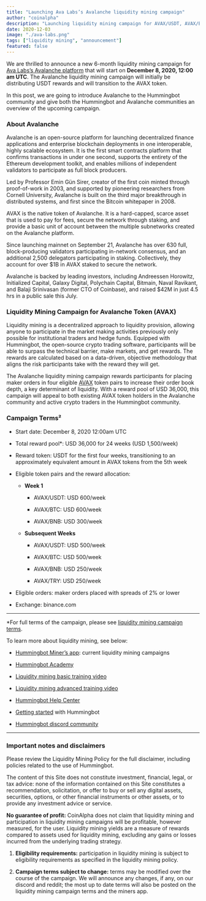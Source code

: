 ```yaml
---
title: "Launching Ava Labs’s Avalanche liquidity mining campaign"
author: "coinalpha"
description: "Launching liquidity mining campaign for AVAX/USDT, AVAX/BTC, AVAX/TRY, and AVAX/BNB on December 8, 2020 12.00am UTC"
date: 2020-12-03
image: "./ava-labs.png"
tags: ["liquidity mining", "announcement"]
featured: false
---
```


We are thrilled to announce a new 6-month liquidity mining campaign for [Ava Labs’s Avalanche platform](https://www.avalabs.org/) that will start on **December 8, 2020, 12:00 am UTC**. The Avalanche liquidity mining campaign will initially be distributing USDT rewards and will transition to the AVAX token.

In this post, we are going to introduce Avalanche to the Hummingbot community and give both the Hummingbot and Avalanche communities an overview of the upcoming campaign.

### About Avalanche

Avalanche is an open-source platform for launching decentralized finance applications and enterprise blockchain deployments in one interoperable, highly scalable ecosystem. It is the first smart contracts platform that confirms transactions in under one second, supports the entirety of the Ethereum development toolkit, and enables millions of independent validators to participate as full block producers.

Led by Professor Emin Gün Sirer, creator of the first coin minted through proof-of-work in 2003, and supported by pioneering researchers from Cornell University, Avalanche is built on the third major breakthrough in distributed systems, and first since the Bitcoin whitepaper in 2008.


<!-- more -->

AVAX is the native token of Avalanche. It is a hard-capped, scarce asset that is used to pay for fees, secure the network through staking, and provide a basic unit of account between the multiple subnetworks created on the Avalanche platform.

Since launching mainnet on September 21, Avalanche has over 630 full, block-producing validators participating in-network consensus, and an additional 2,500 delegators participating in staking. Collectively, they account for over $1B in AVAX staked to secure the network.
 
Avalanche is backed by leading investors, including Andreessen Horowitz, Initialized Capital, Galaxy Digital, Polychain Capital, Bitmain, Naval Ravikant, and Balaji Srinivasan (former CTO of Coinbase), and raised $42M in just 4.5 hrs in a public sale this July.

### Liquidity Mining Campaign for Avalanche Token (AVAX) 

Liquidity mining is a decentralized approach to liquidity provision, allowing anyone to participate in the market making activities previously only possible for institutional traders and hedge funds. Equipped with Hummingbot, the open-source crypto trading software, participants will be able to surpass the technical barrier, make markets, and get rewards. The rewards are calculated based on a data-driven, objective methodology that aligns the risk participants take with the reward they will get. 

The Avalanche liquidity mining campaign rewards participants for placing maker orders in four eligible [AVAX](https://coinmarketcap.com/currencies/avalanche/) token pairs to increase their order book depth, a key determinant of liquidity. With a reward pool of USD 36,000, this campaign will appeal to both existing AVAX token holders in the Avalanche community and active crypto traders in the Hummingbot community.

### Campaign Terms²

- Start date: December 8, 2020 12:00am UTC

- Total reward pool*: USD 36,000 for 24 weeks (USD 1,500/week)

- Reward token: USDT for the first four weeks, transitioning to an approximately equivalent amount in AVAX tokens from the 5th week

- Eligible token pairs and the reward allocation:

    - **Week 1** 

        - AVAX/USDT: USD 600/week

        - AVAX/BTC: USD 600/week

        - AVAX/BNB: USD 300/week

    - **Subsequent Weeks** 

        - AVAX/USDT: USD 500/week

        - AVAX/BTC: USD 500/week

        - AVAX/BNB: USD 250/week    

        - AVAX/TRY: USD 250/week 

- Eligible orders: maker orders placed with spreads of 2% or lower

- Exchange: binance.com

---

*For full terms of the campaign, please see [liquidity mining campaign terms](https://docs.hummingbot.io/intro/liquidity-mining/).

To learn more about liquidity mining, see below:

- [Hummingbot Miner’s app](https://miner.hummingbot.io): current liquidity mining campaigns

- [Hummingbot Academy](https://hummingbot.io/academy/)

- [Liquidity mining basic training video](https://www.youtube.com/watch?v=QksultmszQM)

- [Liquidity mining advanced training video](https://www.youtube.com/watch?v=0I-M_k0mVf8)

- [Hummingbot Help Center](https://hummingbot.zendesk.com/hc/en-us)

- [Getting started](https://hummingbot.io/academy/quickstart/) with Hummingbot

- [Hummingbot discord community](https://discord.hummingbot.io/)

---

### Important notes and disclaimers

Please review the Liquidity Mining Policy for the full disclaimer, including policies related to the use of Hummingbot.

The content of this Site does not constitute investment, financial, legal, or tax advice: none of the information contained on this Site constitutes a recommendation, solicitation, or offer to buy or sell any digital assets, securities, options, or other financial instruments or other assets, or to provide any investment advice or service.

**No guarantee of profit:** CoinAlpha does not claim that liquidity mining and participation in liquidity mining campaigns will be profitable, however measured, for the user. Liquidity mining yields are a measure of rewards compared to assets used for liquidity mining, excluding any gains or losses incurred from the underlying trading strategy.

1. **Eligibility requirements:** participation in liquidity mining is subject to eligibility requirements as specified in the liquidity mining policy.

2. **Campaign terms subject to change:** terms may be modified over the course of the campaign. We will announce any changes, if any, on our discord and reddit; the most up to date terms will also be posted on the liquidity mining campaign terms and the miners app.
